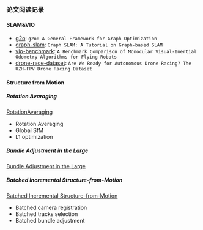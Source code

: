 ### 论文阅读记录
#### SLAM&VIO
+ [g2o](./slam/g2o.md): `g2o: A General Framework for Graph Optimization`
+ [graph-slam](./slam/tutorial-on-graph-slam.md): `Graph SLAM: A Tutorial on Graph-based SLAM`
+ [vio-benchmark](./vio/benmark-mono-vio.md): `A Benchmark Comparison of Monocular Visual-Inertial Odometry Algorithms for Flying Robots`
+ [drone-race-dataset](./paper_factory/rpg_vio_dataset.md): `Are We Ready for Autonomous Drone Racing? The UZH-FPV Drone Racing Dataset`

#### Structure from Motion

##### Rotation Avaraging 
[RotationAveraging](./sfm/RotationAveraging.md)
+ Rotation Averaging
+ Global SfM
+ L1 optimization
##### Bundle Adjustment in the Large 
[Bundle Adjustment in the Large ](./sfm/bal.md)
##### Batched Incremental Structure-from-Motion 
[Batched Incremental Structure-from-Motion](./sfm/batched-incremental-structure-from-motion.md)
+ Batched camera registration
+ Batched tracks selection 
+ Batched bundle adjustment
